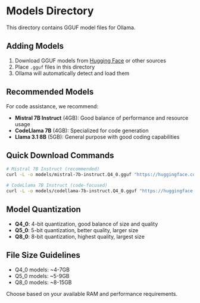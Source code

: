 # Models Directory

This directory contains GGUF model files for Ollama.

## Adding Models

1. Download GGUF models from [Hugging Face](https://huggingface.co/models?library=gguf) or other sources
2. Place `.gguf` files in this directory
3. Ollama will automatically detect and load them

## Recommended Models

For code assistance, we recommend:
- **Mistral 7B Instruct** (4GB): Good balance of performance and resource usage
- **CodeLlama 7B** (4GB): Specialized for code generation
- **Llama 3.1 8B** (5GB): General purpose with good coding capabilities

## Quick Download Commands

```bash
# Mistral 7B Instruct (recommended)
curl -L -o models/mistral-7b-instruct.Q4_0.gguf "https://huggingface.co/TheBloke/Mistral-7B-Instruct-v0.1-GGUF/resolve/main/mistral-7b-instruct-v0.1.Q4_0.gguf"

# CodeLlama 7B Instruct (code-focused)
curl -L -o models/codellama-7b-instruct.Q4_0.gguf "https://huggingface.co/TheBloke/CodeLlama-7B-Instruct-GGUF/resolve/main/codellama-7b-instruct.Q4_0.gguf"
```

## Model Quantization

- **Q4_0**: 4-bit quantization, good balance of size and quality
- **Q5_0**: 5-bit quantization, better quality, larger size
- **Q8_0**: 8-bit quantization, highest quality, largest size

## File Size Guidelines

- Q4_0 models: ~4-7GB
- Q5_0 models: ~5-9GB  
- Q8_0 models: ~8-15GB

Choose based on your available RAM and performance requirements.
